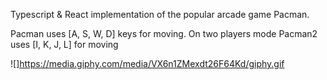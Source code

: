 Typescript & React implementation of the popular arcade game Pacman.

Pacman uses [A, S, W, D] keys for moving.
On two players mode Pacman2 uses [I, K, J, L] for moving

![]https://media.giphy.com/media/VX6n1ZMexdt26F64Kd/giphy.gif
